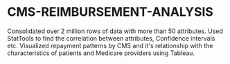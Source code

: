 # CMS-REIMBURSEMENT-ANALYSIS
Consolidated over 2 million rows of data with more than 50 attributes. Used StatTools to find the correlation between attributes, Confidence intervals etc. Visualized repayment patterns by CMS and it's relationship with the characteristics of patients and Medicare providers using Tableau.
